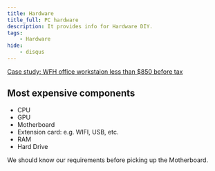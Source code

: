 ```yaml
---
title: Hardware
title_full: PC hardware
description: It provides info for Hardware DIY.
tags:
    - Hardware
hide:
    - disqus
---
```


[Case study: WFH office workstaion less than $850 before tax](https://ca.pcpartpicker.com/b/JdL2FT)

## Most expensive components

- CPU
- GPU
- Motherboard
- Extension card: e.g. WIFI, USB, etc.
- RAM
- Hard Drive

We should know our requirements before picking up the Motherboard.

